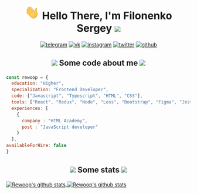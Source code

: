 <h1 align="center">
  <img src="https://raw.githubusercontent.com/rewoop/rewoop/master/wave.gif" width="40px">
  <strong> Hello There, I'm Filonenko Sergey</strong>
  <img src="https://media.giphy.com/media/9nuXRx5EfGsKc/giphy.gif" width="45px">
</h1>

<p align="center">
  <a href="https://t.me/rewoooop"><img src="https://img.icons8.com/clouds/150/000000/telegram-app.png" alt="telegram"/></a>
  <a href="https://vk.com/rewoop"><img src="https://img.icons8.com/clouds/150/000000/vk-com.png" alt="vk"/></a>
  <a href="https://instagram.com/serejathecreator"><img src="https://img.icons8.com/clouds/150/000000/instagram-new--v2.png" alt="instagram"/></a>
  <a href="https://twitter.com/rewoooop"><img src="https://img.icons8.com/clouds/150/40C057/twitter-circled.png" alt="twitter"/></a>
  <a href="https://github.com/rewoop"><img src="https://img.icons8.com/clouds/150/000000/github.png" alt="github"/></a>
</p>

<h2 align="center">
  <img src="https://media.giphy.com/media/WSCNSbSgg7LqtqJ2h8/giphy.gif" width="90">
  <strong>Some code about me</strong>
  <img src="https://media.giphy.com/media/WSCNSbSgg7LqtqJ2h8/giphy.gif" width="90">
</h2>

```javascript
const rewoop = {
  education: "Higher",
  specialization: "Frontend Developer",
  code: ["Javascript", "Typescript", "HTML", "CSS"],
  tools: ["React", "Redux", "Node", "Less", "Bootstrap", "Figma", "Jest", "Enzyme", "Webpack", "Gulp"],
  experiences: [
    {
      company : "HTML Academy",
      post : "JavaScript developer"
    }
  ],
availableForHire: false
}
```

<h2 align="center">
  <img src="https://media.giphy.com/media/ZccS9Dpzegut1Fcq2c/giphy.gif" width="50">
  <strong>Some stats</strong>
  <img src="https://media.giphy.com/media/ZccS9Dpzegut1Fcq2c/giphy.gif" width="50">
</h2>

<a href="https://github.com/anuraghazra/github-readme-stats">
  <img align="center" src="https://github-readme-stats.vercel.app/api?username=rewoop&show_icons=true&hide_border=true&line_height=25&hide_title=true&theme=radical" alt="Rewoop's github stats" />
</a>
  
<a href="https://github.com/anuraghazra/github-readme-stats">
  <img align="center" src="https://github-readme-stats.anuraghazra1.vercel.app/api/top-langs/?username=rewoop&layout=compact&hide_border=true&theme=radical" alt="Rewoop's github stats" />
</a>

